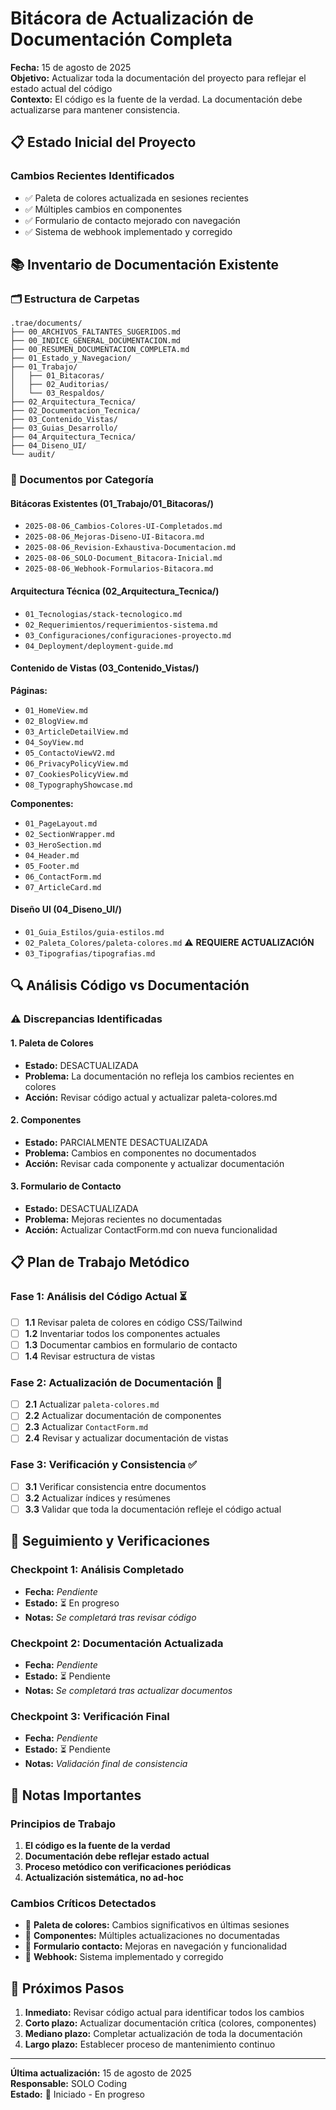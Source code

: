 # Bitácora de Actualización de Documentación Completa

**Fecha:** 15 de agosto de 2025  
**Objetivo:** Actualizar toda la documentación del proyecto para reflejar el estado actual del código  
**Contexto:** El código es la fuente de la verdad. La documentación debe actualizarse para mantener consistencia.

## 📋 Estado Inicial del Proyecto

### Cambios Recientes Identificados
- ✅ Paleta de colores actualizada en sesiones recientes
- ✅ Múltiples cambios en componentes
- ✅ Formulario de contacto mejorado con navegación
- ✅ Sistema de webhook implementado y corregido

## 📚 Inventario de Documentación Existente

### 🗂️ Estructura de Carpetas
```
.trae/documents/
├── 00_ARCHIVOS_FALTANTES_SUGERIDOS.md
├── 00_INDICE_GENERAL_DOCUMENTACION.md
├── 00_RESUMEN_DOCUMENTACION_COMPLETA.md
├── 01_Estado_y_Navegacion/
├── 01_Trabajo/
│   ├── 01_Bitacoras/
│   ├── 02_Auditorias/
│   └── 03_Respaldos/
├── 02_Arquitectura_Tecnica/
├── 02_Documentacion_Tecnica/
├── 03_Contenido_Vistas/
├── 03_Guias_Desarrollo/
├── 04_Arquitectura_Tecnica/
├── 04_Diseno_UI/
└── audit/
```

### 📄 Documentos por Categoría

#### Bitácoras Existentes (01_Trabajo/01_Bitacoras/)
- `2025-08-06_Cambios-Colores-UI-Completados.md`
- `2025-08-06_Mejoras-Diseno-UI-Bitacora.md`
- `2025-08-06_Revision-Exhaustiva-Documentacion.md`
- `2025-08-06_SOLO-Document_Bitacora-Inicial.md`
- `2025-08-06_Webhook-Formularios-Bitacora.md`

#### Arquitectura Técnica (02_Arquitectura_Tecnica/)
- `01_Tecnologias/stack-tecnologico.md`
- `02_Requerimientos/requerimientos-sistema.md`
- `03_Configuraciones/configuraciones-proyecto.md`
- `04_Deployment/deployment-guide.md`

#### Contenido de Vistas (03_Contenido_Vistas/)
**Páginas:**
- `01_HomeView.md`
- `02_BlogView.md`
- `03_ArticleDetailView.md`
- `04_SoyView.md`
- `05_ContactoViewV2.md`
- `06_PrivacyPolicyView.md`
- `07_CookiesPolicyView.md`
- `08_TypographyShowcase.md`

**Componentes:**
- `01_PageLayout.md`
- `02_SectionWrapper.md`
- `03_HeroSection.md`
- `04_Header.md`
- `05_Footer.md`
- `06_ContactForm.md`
- `07_ArticleCard.md`

#### Diseño UI (04_Diseno_UI/)
- `01_Guia_Estilos/guia-estilos.md`
- `02_Paleta_Colores/paleta-colores.md` ⚠️ **REQUIERE ACTUALIZACIÓN**
- `03_Tipografias/tipografias.md`

## 🔍 Análisis Código vs Documentación

### ⚠️ Discrepancias Identificadas

#### 1. Paleta de Colores
- **Estado:** DESACTUALIZADA
- **Problema:** La documentación no refleja los cambios recientes en colores
- **Acción:** Revisar código actual y actualizar paleta-colores.md

#### 2. Componentes
- **Estado:** PARCIALMENTE DESACTUALIZADA
- **Problema:** Cambios en componentes no documentados
- **Acción:** Revisar cada componente y actualizar documentación

#### 3. Formulario de Contacto
- **Estado:** DESACTUALIZADA
- **Problema:** Mejoras recientes no documentadas
- **Acción:** Actualizar ContactForm.md con nueva funcionalidad

## 📋 Plan de Trabajo Metódico

### Fase 1: Análisis del Código Actual ⏳
- [ ] **1.1** Revisar paleta de colores en código CSS/Tailwind
- [ ] **1.2** Inventariar todos los componentes actuales
- [ ] **1.3** Documentar cambios en formulario de contacto
- [ ] **1.4** Revisar estructura de vistas

### Fase 2: Actualización de Documentación 📝
- [ ] **2.1** Actualizar `paleta-colores.md`
- [ ] **2.2** Actualizar documentación de componentes
- [ ] **2.3** Actualizar `ContactForm.md`
- [ ] **2.4** Revisar y actualizar documentación de vistas

### Fase 3: Verificación y Consistencia ✅
- [ ] **3.1** Verificar consistencia entre documentos
- [ ] **3.2** Actualizar índices y resúmenes
- [ ] **3.3** Validar que toda la documentación refleje el código actual

## 🔄 Seguimiento y Verificaciones

### Checkpoint 1: Análisis Completado
- **Fecha:** _Pendiente_
- **Estado:** ⏳ En progreso
- **Notas:** _Se completará tras revisar código_

### Checkpoint 2: Documentación Actualizada
- **Fecha:** _Pendiente_
- **Estado:** ⏳ Pendiente
- **Notas:** _Se completará tras actualizar documentos_

### Checkpoint 3: Verificación Final
- **Fecha:** _Pendiente_
- **Estado:** ⏳ Pendiente
- **Notas:** _Validación final de consistencia_

## 📝 Notas Importantes

### Principios de Trabajo
1. **El código es la fuente de la verdad**
2. **Documentación debe reflejar estado actual**
3. **Proceso metódico con verificaciones periódicas**
4. **Actualización sistemática, no ad-hoc**

### Cambios Críticos Detectados
- 🎨 **Paleta de colores:** Cambios significativos en últimas sesiones
- 🧩 **Componentes:** Múltiples actualizaciones no documentadas
- 📧 **Formulario contacto:** Mejoras en navegación y funcionalidad
- 🔗 **Webhook:** Sistema implementado y corregido

## 🎯 Próximos Pasos

1. **Inmediato:** Revisar código actual para identificar todos los cambios
2. **Corto plazo:** Actualizar documentación crítica (colores, componentes)
3. **Mediano plazo:** Completar actualización de toda la documentación
4. **Largo plazo:** Establecer proceso de mantenimiento continuo

---

**Última actualización:** 15 de agosto de 2025  
**Responsable:** SOLO Coding  
**Estado:** 🚀 Iniciado - En progreso
